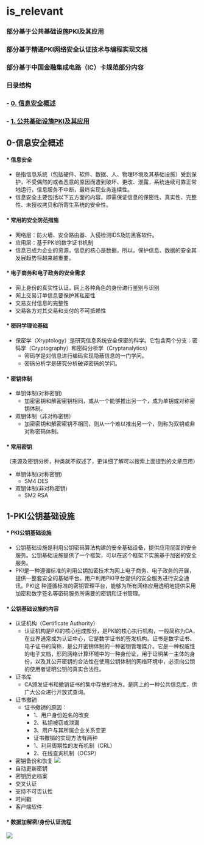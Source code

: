 # is_relevant
### 部分基于公共基础设施PKI及其应用
### 部分基于精通PKI网络安全认证技术与编程实现文档
### 部分基于中国金融集成电路（IC）卡规范部分内容


### 目录结构
### - [0. 信息安全概述](#0-信息安全概述)
### - [1. 公共基础设施PKI及其应用](#1-PKI公钥基础设施)




## 0-信息安全概述
#### * 信息安全
   * 是指信息系统（包括硬件、软件、数据、人、物理环境及其基础设施）受到保护，不受偶然的或者恶意的原因而遭到破坏、更改、泄露，系统连续可靠正常地运行，信息服务不中断，最终实现业务连续性。
* 信息安全主要包括以下五方面的内容，即需保证信息的保密性、真实性、完整性、未授权拷贝和所寄生系统的安全性。
#### * 常用的安全防范措施
  * 网络层：防火墙、安全路由器、入侵检测IDS及防黑客软件。
  * 应用层：基于PKI的数字证书机制
* 信息已成为企业的资源，信息的核心是数据，所以，保护信息、数据的安全其发展趋势将越来越重要。
#### * 电子商务和电子政务的安全需求
  * 网上身份的真实性认证，网上各种角色的身份进行鉴别与识别
  * 网上交易订单信息要保护其私密性
  * 交易支付信息的完整性
  * 交易各方对其交易和支付的不可抵赖性
#### * 密码学理论基础
  * 保密学（Xryptology）是研究信息系统安全保密的科学。它包含两个分支：密码学（Cryptography）和密码分析学（Cryptanalytics）
	   * 密码学是对信息进行编码实现隐蔽信息的一门学问。
	   * 密码分析学是研究分析破译密码的学问。
#### * 密钥体制
  * 单钥体制(对称密钥)
    * 加密密钥和解密密钥相同，或从一个能够推出另一个，成为单钥或对称密钥体制。
  * 双钥体制（非对称密钥）
    * 加密密钥和解密密钥不相同，则从一个难以推出另一个，则称为双钥或非对称密码体制。
#### * 常用密钥
（来源及密钥分析，种类就不叙述了，更详细了解可以搜索上面提到的文章应用）
  * 单钥体制(对称密钥)
    * SM4 DES 
  * 双钥体制(非对称密钥)
    * SM2 RSA

## 1-PKI公钥基础设施
#### * PKI公钥基础设施
  * 公钥基础设施是利用公钥密码算法构建的安全基础设备，提供应用层面的安全服务。公钥基础设施提供了一个框架，可以在这个框架下实施基于加密的安全服务。
  * PKI是一种遵循标准的利用公钥加密技术为网上电子商务、电子政务的开展，提供一整套安全的基础平台。用户利用PKI平台提供的安全服务进行安全通讯。PKI这
种遵循标准的密钥管理平台，能够为所有网络应用透明地提供采用加密和数字签名等密码服务所需要的密钥和证书管理。
#### * 公钥基础设施的内容
 * 认证机构（Certificate Authority）
   * 认证机构是PKI的核心组成部分，是PKI的核心执行机构，一般简称为CA，在业界通常成为认证中心，它是数字证书的签发机构。证书是数字证书、电子证书的简称，是公开密钥体制的一种密钥管理媒介。它是一种权威性的电子文档，形同网络计算环境中的一种身份证，用于证明某一主体的身份，以及其公开密钥的合法性在使用公钥体制的网络环境中，必须向公钥的使用者证明公钥的真实合法性。
 * 证书库
   * CA颁发证书和撤销证书的集中存放的地方。是网上的一种公共信息库，供广大公众进行开放式查询。
 * 证书撤销
   * 证书撤销的原因：
     * 1、用户身份姓名的改变
     * 2、私钥被窃或泄漏
     * 3、用户与其所属企业关系变更
     * 证书撤销的实现方法有两种
     * 1、利用周期性的发布机制（CRL）
     * 2、在线查询机制（OCSP）
 * 密钥备份和恢复
 ![](https://rainron.github.io/JAVA-LINUX-IS/img/is/keybackuprecover.png)
 * 自动更新密钥
 * 密钥历史档案
 * 交叉认证
 * 支持不可否认性
 * 时间戳
 * 客户端软件







#### * 数据加解密/身份认证流程
![](https://rainron.github.io/JAVA-LINUX-IS/img/is/endeypt.png)




